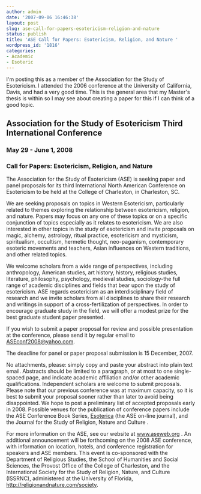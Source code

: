 ```yaml
---
author: admin
date: '2007-09-06 16:46:38'
layout: post
slug: ase-call-for-papers-esotericism-religion-and-nature
status: publish
title: 'ASE Call for Papers: Esotericism, Religion, and Nature '
wordpress_id: '1816'
categories:
- Academic
- Esoteric
---
```

I'm posting this as a member of the Association for the Study of Esotericism. I attended the 2006 conference at the University of California, Davis, and had a very good time. This is the general area that my Master's thesis is within so I may see about creating a paper for this if I can think of a good topic.
<h2>Association for the Study of Esotericism
Third International Conference</h2>
<h3>May 29 - June 1, 2008</h3>
<h3>Call for Papers: Esotericism, Religion, and Nature</h3><lj-cut text="Don't read this suuuuuuper long thing">
The Association for the Study of Esotericism (ASE) is seeking paper and panel proposals for its third International North American Conference on Esotericism to be held at the College of Charleston, in Charleston, SC.

We are seeking proposals on topics in Western Esotericism, particularly related to themes exploring the relationship between esotericism, religion, and nature. Papers may focus on any one of these topics or on a specific conjunction of topics especially as it relates to esotericism. We are also interested in other topics in the study of esotericism and invite proposals on magic, alchemy, astrology, ritual practice, esotericism and mysticism, spiritualism, occultism, hermetic thought, neo-paganism, contemporary esoteric movements and teachers, Asian influences on Western traditions, and other related topics.

We welcome scholars from a wide range of perspectives, including anthropology, American studies, art history, history, religious studies, literature, philosophy, psychology, medieval studies, sociology-the full range of academic disciplines and fields that bear upon the study of esotericism. ASE regards esotericism as an interdisciplinary field of research and we invite scholars from all disciplines to share their research and writings in support of a cross-fertilization of perspectives. In order to encourage graduate study in the field, we will offer a modest prize for the best graduate student paper presented.

If you wish to submit a paper proposal for review and possible presentation at the conference, please send it by regular email to <a href="mailto:ASEconf2008@yahoo.com">ASEconf2008@yahoo.com</a>.

The deadline for panel or paper proposal submission is 15 December, 2007.

No attachments, please: simply copy and paste your abstract into plain text email. Abstracts should be limited to a paragraph, or at most to one single-spaced page, and indicate academic affiliation and/or other academic qualifications. Independent scholars are welcome to submit proposals. Please note that our previous conference was at maximum capacity, so it is best to submit your proposal sooner rather than later to avoid being disappointed. We hope to post a preliminary list of accepted proposals early in 2008. Possible venues for the publication of conference papers include the ASE Conference Book Series, <a href="http://www.esoteric.msu.edu/">Esoterica</a> (the ASE on-line journal), and the Journal for the Study of Religion, Nature and Culture .

For more information on the ASE, see our website at <a href="http://www.aseweb.org">www.aseweb.org</a> . An additional announcement will be forthcoming on the 2008 ASE conference, with information on location, hotels, and conference registration for speakers and ASE members. This event is co-sponsored with the Department of Religious Studies, the School of Humanities and Social Sciences, the Provost Office of the College of Charleston, and the International Society for the Study of Religion, Nature, and Culture (ISSRNC), administered at the University of Florida, <a href="http://religionandnature.com/society">http://religionandnature.com/society</a>.
